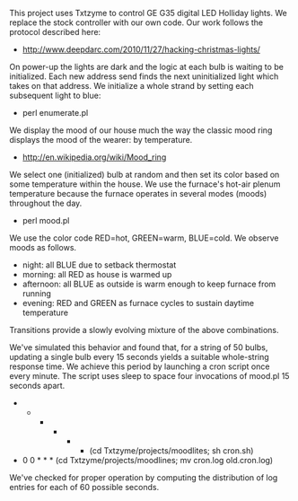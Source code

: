 This project uses Txtzyme to control GE G35 digital LED Holliday lights.
We replace the stock controller with our own code.
Our work follows the protocol described here:

* http://www.deepdarc.com/2010/11/27/hacking-christmas-lights/

On power-up the lights are dark and the logic at each bulb is waiting to be initialized.
Each new address send finds the next uninitialized light which takes on that address.
We initialize a whole strand by setting each subsequent light to blue:

* perl enumerate.pl

We display the mood of our house much the way the classic mood ring displays the mood of the wearer: by temperature.

* http://en.wikipedia.org/wiki/Mood_ring

We select one (initialized) bulb at random and then set its color based on some temperature within the house.
We use the furnace's hot-air plenum temperature because the furnace operates in several modes (moods) throughout the day.

* perl mood.pl

We use the color code RED=hot, GREEN=warm, BLUE=cold. We observe moods as follows.

* night: all BLUE due to setback thermostat
* morning: all RED as house is warmed up
* afternoon: all BLUE as outside is warm enough to keep furnace from running
* evening: RED and GREEN as furnace cycles to sustain daytime temperature

Transitions provide a slowly evolving mixture of the above combinations.

We've simulated this behavior and found that, for a string of 50 bulbs, updating a single bulb every 15 seconds yields a suitable whole-string response time.
We achieve this period by launching a cron script once every minute.
The script uses sleep to space four invocations of mood.pl 15 seconds apart.

* * * * * * (cd Txtzyme/projects/moodlites; sh cron.sh)
* 0 0 * * * (cd Txtzyme/projects/moodlines; mv cron.log old.cron.log)

We've checked for proper operation by computing the distribution of log entries for each of 60 possible seconds.
